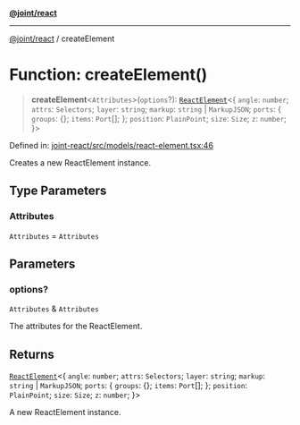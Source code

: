[**@joint/react**](../README.md)

***

[@joint/react](../README.md) / createElement

# Function: createElement()

> **createElement**\<`Attributes`\>(`options`?): [`ReactElement`](../classes/ReactElement.md)\<\{ `angle`: `number`; `attrs`: `Selectors`; `layer`: `string`; `markup`: `string` \| `MarkupJSON`; `ports`: \{ `groups`: \{\}; `items`: `Port`[]; \}; `position`: `PlainPoint`; `size`: `Size`; `z`: `number`; \}\>

Defined in: [joint-react/src/models/react-element.tsx:46](https://github.com/samuelgja/joint/blob/main/packages/joint-react/src/models/react-element.tsx#L46)

Creates a new ReactElement instance.

## Type Parameters

### Attributes

`Attributes` = `Attributes`

## Parameters

### options?

`Attributes` & `Attributes`

The attributes for the ReactElement.

## Returns

[`ReactElement`](../classes/ReactElement.md)\<\{ `angle`: `number`; `attrs`: `Selectors`; `layer`: `string`; `markup`: `string` \| `MarkupJSON`; `ports`: \{ `groups`: \{\}; `items`: `Port`[]; \}; `position`: `PlainPoint`; `size`: `Size`; `z`: `number`; \}\>

A new ReactElement instance.

